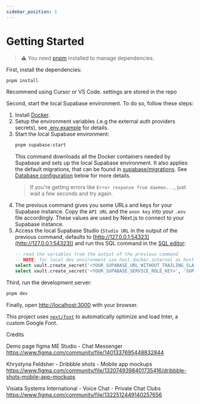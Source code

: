```yaml
---
sidebar_position: 1
---
```


# Getting Started

> ⚠️ You need [pnpm](https://pnpm.io/) installed to manage dependencies.

First, install the dependencies:

```bash
pnpm install
```

Recommend using Cursor or VS Code.
settings are stored in the repo

Second, start the local Supabase environment. To do so, follow these steps:

1. Install [Docker](https://www.docker.com/).
2. Setup the environment variables (.e.g the external auth providers secrets), see [.env.example](https://github.com/glowplugstudio/supacharger/tree/main/.env.example) for details.
3. Start the local Supabase environment:
   ```bash
   pnpm supabase:start
   ```
   This command downloads all the Docker containers needed by Supabase and sets up the local Supabase environment. It also applies the default migrations, that can be found in [supabase/migrations](https://github.com/glowplugstudio/supacharger/tree/main/supabase/migrations). See [Database configuration](#database-configuration) below for more details.
   > If you're getting errors like `Error response from daemon...`, just wait a few seconds and try again.
4. The previous command gives you some URLs and keys for your Supabase instance. Copy the `API URL` and the `anon key` into your `.env` file accordingly. These values are used by Next.js to connect to your Supabase instance.
5. Access the local Supabase Studio (`Studio URL` in the output of the previous command, defaults to [http://127.0.0.1:54323](http://127.0.0.1:54323)) and run this SQL command in the [SQL editor](http://127.0.0.1:54323/project/default/sql):
   ```sql
   -- read the variables from the output of the previous command
   -- NOTE: for local dev environment use host.docker.internal as host instead of 127.0.0.1: http://127.0.0.1:54321 -> http://host.docker.internal:54321
   select vault.create_secret('<YOUR_SUPABASE_URL_WITHOUT_TRAILING_SLASH>', 'SUPABASE_URL');
   select vault.create_secret('<YOUR_SUPABASE_SERVICE_ROLE_KEY>', 'SUPABASE_SERVICE_ROLE_KEY');
   ```

Third, run the development server:

```bash
pnpm dev
```

Finally, open [http://localhost:3000](http://localhost:3000) with your browser.

This project uses [`next/font`](https://nextjs.org/docs/basic-features/font-optimization) to automatically optimize and load Inter, a custom Google Font.


Credits 

Demo page figma 
ME Studio - Chat Messenger
https://www.figma.com/community/file/1401337695448832844 

Khrystyna Feldsher - Dribbble shots - Mobile app mockups
https://www.figma.com/community/file/1320749398401735416/dribbble-shots-mobile-app-mockups

Visiata Systems International - Voice Chat - Private Chat Clubs
https://www.figma.com/community/file/1322512449140257656 